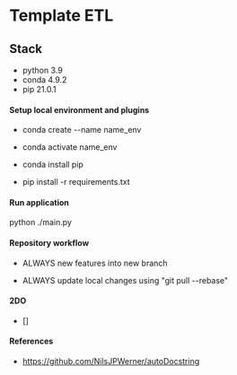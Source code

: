 # Template ETL

## Stack

- python 3.9
- conda 4.9.2
- pip 21.0.1

#### Setup local environment and plugins
- conda create --name name_env

- conda activate name_env

- conda install pip

- pip install -r requirements.txt

#### Run application

python ./main.py


#### Repository workflow

- ALWAYS new features into new branch

- ALWAYS update local changes using "git pull --rebase"


#### 2DO

- []


#### References

- https://github.com/NilsJPWerner/autoDocstring
